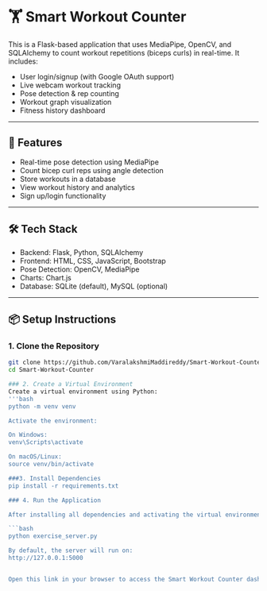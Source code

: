 # 🏋️ Smart Workout Counter

This is a Flask-based application that uses MediaPipe, OpenCV, and SQLAlchemy to count workout repetitions (biceps curls) in real-time. It includes:

- User login/signup (with Google OAuth support)
- Live webcam workout tracking
- Pose detection & rep counting
- Workout graph visualization
- Fitness history dashboard

---

## 🚀 Features

- Real-time pose detection using MediaPipe
- Count bicep curl reps using angle detection
- Store workouts in a database
- View workout history and analytics
- Sign up/login functionality

---

## 🛠️ Tech Stack

- Backend: Flask, Python, SQLAlchemy
- Frontend: HTML, CSS, JavaScript, Bootstrap
- Pose Detection: OpenCV, MediaPipe
- Charts: Chart.js
- Database: SQLite (default), MySQL (optional)

---

## 📦 Setup Instructions

### 1. Clone the Repository

```bash
git clone https://github.com/VaralakshmiMaddireddy/Smart-Workout-Counter.git
cd Smart-Workout-Counter

### 2. Create a Virtual Environment
Create a virtual environment using Python:
'''bash
python -m venv venv

Activate the environment:

On Windows:
venv\Scripts\activate

On macOS/Linux:
source venv/bin/activate

###3. Install Dependencies
pip install -r requirements.txt

### 4. Run the Application

After installing all dependencies and activating the virtual environment, start the Flask server by running:

```bash
python exercise_server.py

By default, the server will run on:
http://127.0.0.1:5000


Open this link in your browser to access the Smart Workout Counter dashboard.



